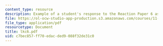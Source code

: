 ```yaml
---
content_type: resource
description: Example of a student's response to the Reaction Paper 6 assignment.
file: https://ol-ocw-studio-app-production.s3.amazonaws.com/courses/11-368-environmental-justice-fall-2004/c7bec857ff70edacded9088f32de31c0_lkc6.pdf
file_type: application/pdf
resourcetype: Document
title: lkc6.pdf
uid: c7bec857-ff70-edac-ded9-088f32de31c0
---
```

